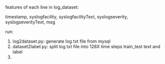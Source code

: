 features of each line in log_dataset:

timestamp, syslogfacility, syslogfacilityText, syslogseverity, syslogseverityText, msg

run:

1. log2dataset.py:      generate log txt file from mysql
2. dataset2label.py:    split log txt file into 128X time steps train_test text and label
3. 